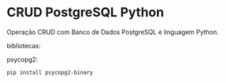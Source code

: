# CRUD PostgreSQL Python

Operação CRUD com Banco de Dados PostgreSQL e linguagem Python.

bibliotecas:

psycopg2:
```
pip install psycopg2-binary
```



